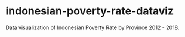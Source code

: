 # indonesian-poverty-rate-dataviz

Data visualization of Indonesian Poverty Rate by Province 2012 - 2018.
